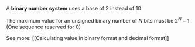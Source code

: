 
A **binary number system** uses a base of 2 instead of 10

The maximum value for an unsigned binary number of $N$ bits must be $2^N-1$ (One sequence reserved for 0)

See more: [[Calculating value in binary format and decimal format]]